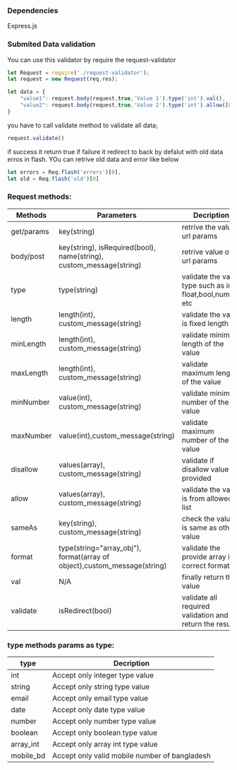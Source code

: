 
### Dependencies
Express.js
### Submited Data validation
You can use this validator by require the request-validator
```javascript
let Request = require('./request-validator');
let request = new Request(req,res);

let data = {
    "value1": request.body(request,true,'Value 1').type('int').val(),
    "value2": request.body(request,true,'Value 2').type('int').allow([0,1]).val()
}
```
you have to call validate method to validate all data;
```javascript
request.validate()
```
if success it return true if failure it redirect to back by defalut with old data erros in flash. YOu can retrive old data and error like below
```javascript
let errors = Req.flash('errors')[0],
let old = Req.flash('old')[0]
```
### Request methods:
| Methods | Parameters | Decription|
|---------|------------|-----------|
| get/params| key(string) | retrive the value url params |
| body/post | key(string), isRequired(bool), name(string), custom_message(string) | retrive value of url params |
| type | type(string) | validate the value type such as int, float,bool,number etc|
| length | length(int), custom_message(string) | validate the value is fixed length |
| minLength | length(int), custom_message(string)|validate minimum length of the value |
| maxLength | length(int), custom_message(string)|validate maximum length of the value |
| minNumber | value(int), custom_message(string)|validate minimum number of the value |
| maxNumber | value(int),custom_message(string)|validate maximum number of the value |
| disallow | values(array), custom_message(string) | validate if disallow value is provided |
| allow | values(array), custom_message(string) | validate the value is from allowed list |
| sameAs | key(string), custom_message(string) | check the value is same as others value |
| format | type(string="array_obj"), format(array of object),custom_message(string) | validate the provide array is correct format |
| val| N/A | finally return the value |
| validate| isRedirect(bool) | validate all required validation and return the result |
### type methods params as type:

| type | Decription |
|------|------------|
| int| Accept only integer type value |
| string | Accept only string type value |
| email | Accept only email type value |
| date | Accept only date type value |
| number | Accept only number type value |
| boolean | Accept only boolean type value |
| array_int | Accept only array int type value |
| mobile_bd | Accept only valid mobile number of bangladesh |